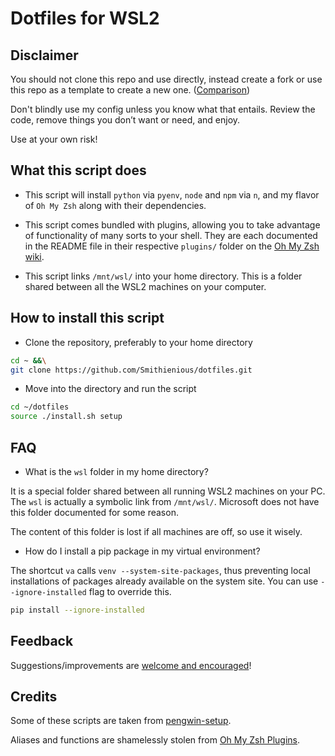 # Dotfiles for WSL2

## Disclaimer

You should not clone this repo and use directly, instead create a fork or use this repo as a template to create a new one. ([Comparison](https://docs.github.com/en/github/creating-cloning-and-archiving-repositories/creating-a-repository-on-github/creating-a-repository-from-a-template#about-repository-templates))

Don't blindly use my config unless you know what that entails.
Review the code, remove things you don’t want or need, and enjoy.

Use at your own risk!

## What this script does

- This script will install `python` via `pyenv`, `node` and `npm` via `n`, and my flavor of `Oh My Zsh` along with their dependencies.

- This script comes bundled with plugins, allowing you to take advantage of functionality of many sorts to your shell.
They are each documented in the README file in their respective `plugins/` folder on the [Oh My Zsh wiki](https://github.com/ohmyzsh/ohmyzsh/wiki).

- This script links `/mnt/wsl/` into your home directory.
This is a folder shared between all the WSL2 machines on your computer.

## How to install this script

- Clone the repository, preferably to your home directory

```bash
cd ~ &&\
git clone https://github.com/Smithienious/dotfiles.git
```

- Move into the directory and run the script

```bash
cd ~/dotfiles
source ./install.sh setup
```

## FAQ

- What is the `wsl` folder in my home directory?

It is a special folder shared between all running WSL2 machines on your PC.
The `wsl` is actually a symbolic link from `/mnt/wsl/`.
Microsoft does not have this folder documented for some reason.

The content of this folder is lost if all machines are off, so use it wisely.

- How do I install a pip package in my virtual environment?

The shortcut `va` calls `venv --system-site-packages`, thus preventing local installations of packages already available on the system site.
You can use `--ignore-installed` flag to override this.

```bash
pip install --ignore-installed
```

## Feedback

Suggestions/improvements are [welcome and encouraged](https://github.com/Smithienious/dotfiles/issues)!

## Credits

Some of these scripts are taken from [pengwin-setup](https://github.com/WhitewaterFoundry/pengwin-setup).

Aliases and functions are shamelessly stolen from [Oh My Zsh Plugins](https://github.com/ohmyzsh/ohmyzsh/wiki/Plugins).
